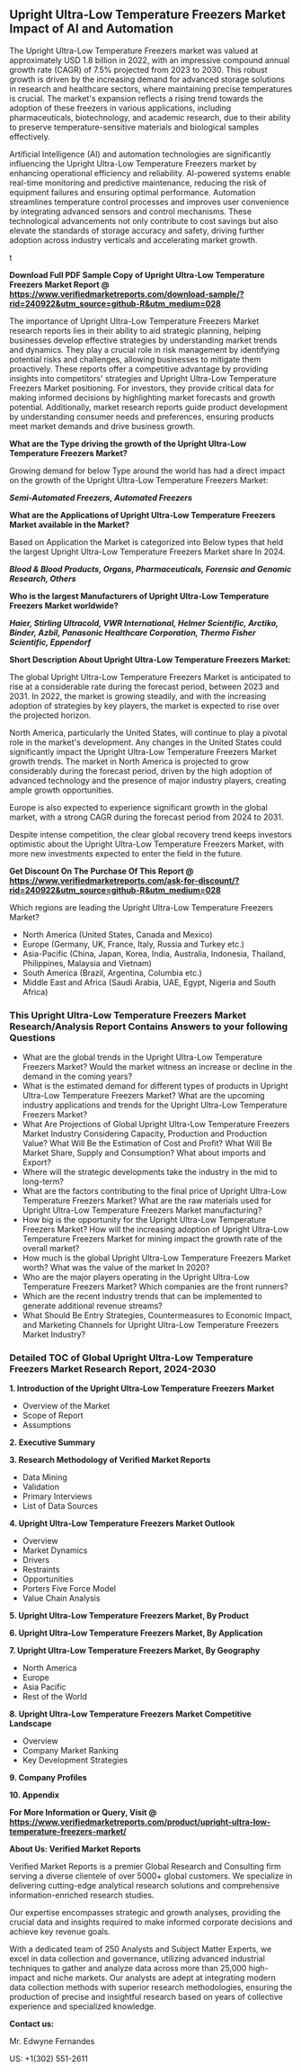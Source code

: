 <h2>Upright Ultra-Low Temperature Freezers Market Impact of AI and Automation</h2><p>The Upright Ultra-Low Temperature Freezers market was valued at approximately USD 1.8 billion in 2022, with an impressive compound annual growth rate (CAGR) of 7.5% projected from 2023 to 2030. This robust growth is driven by the increasing demand for advanced storage solutions in research and healthcare sectors, where maintaining precise temperatures is crucial. The market's expansion reflects a rising trend towards the adoption of these freezers in various applications, including pharmaceuticals, biotechnology, and academic research, due to their ability to preserve temperature-sensitive materials and biological samples effectively.</p><p>Artificial Intelligence (AI) and automation technologies are significantly influencing the Upright Ultra-Low Temperature Freezers market by enhancing operational efficiency and reliability. AI-powered systems enable real-time monitoring and predictive maintenance, reducing the risk of equipment failures and ensuring optimal performance. Automation streamlines temperature control processes and improves user convenience by integrating advanced sensors and control mechanisms. These technological advancements not only contribute to cost savings but also elevate the standards of storage accuracy and safety, driving further adoption across industry verticals and accelerating market growth.</p>t</p><p id="" class=""><strong>Download Full PDF Sample Copy of Upright Ultra-Low Temperature Freezers Market Report @ <a href="https://www.verifiedmarketreports.com/download-sample/?rid=240922&utm_source=github-R&utm_medium=028" target="_blank">https://www.verifiedmarketreports.com/download-sample/?rid=240922&utm_source=github-R&utm_medium=028</a></strong></p><p>The importance of&nbsp;Upright Ultra-Low Temperature Freezers Market research reports lies in their ability to aid strategic planning, helping businesses develop effective strategies by understanding market trends and dynamics. They play a crucial role in risk management by identifying potential risks and challenges, allowing businesses to mitigate them proactively. These reports offer a competitive advantage by providing insights into competitors' strategies and Upright Ultra-Low Temperature Freezers Market positioning. For investors, they provide critical data for making informed decisions by highlighting market forecasts and growth potential. Additionally, market research reports guide product development by understanding consumer needs and preferences, ensuring products meet market demands and drive business growth.</p><p><strong>What are the&nbsp;Type driving the growth of the Upright Ultra-Low Temperature Freezers Market?</strong></p><p id="" class="">Growing demand for below Type around the world has had a direct impact on the growth of the Upright Ultra-Low Temperature Freezers Market:</p><em><strong>Semi-Automated Freezers, Automated Freezers</strong></em></p><strong>What are the&nbsp;Applications&nbsp;of Upright Ultra-Low Temperature Freezers Market available in the Market?</strong></p><p id="" class="">Based on Application the Market is categorized into Below types that held the largest Upright Ultra-Low Temperature Freezers Market share In 2024.</p><em><strong>Blood & Blood Products, Organs, Pharmaceuticals, Forensic and Genomic Research, Others</strong></em></p><strong>Who is the largest Manufacturers of Upright Ultra-Low Temperature Freezers Market worldwide?</strong></p><p><em><strong>Haier, Stirling Ultracold, VWR International, Helmer Scientific, Arctiko, Binder, Azbil, Panasonic Healthcare Corporation, Thermo Fisher Scientific, Eppendorf</strong></em></p><p id="" class=""><strong>Short Description About Upright Ultra-Low Temperature Freezers Market:</strong></p><p>The global Upright Ultra-Low Temperature Freezers Market is anticipated to rise at a considerable rate during the forecast period, between 2023 and 2031. In 2022, the market is growing steadily, and with the increasing adoption of strategies by key players, the market is expected to rise over the projected horizon.</p><p>North America, particularly the United States, will continue to play a pivotal role in the market's development. Any changes in the United States could significantly impact the Upright Ultra-Low Temperature Freezers Market growth trends. The market in North America is projected to grow considerably during the forecast period, driven by the high adoption of advanced technology and the presence of major industry players, creating ample growth opportunities.</p><p>Europe is also expected to experience significant growth in the global market, with a strong CAGR during the forecast period from 2024 to 2031.</p><p>Despite intense competition, the clear global recovery trend keeps investors optimistic about the Upright Ultra-Low Temperature Freezers Market, with more new investments expected to enter the field in the future.</p><p id="" class=""><strong>Get Discount On The Purchase Of This Report @ <a href="https://www.verifiedmarketreports.com/ask-for-discount/?rid=240922&utm_source=github-R&utm_medium=028" target="_blank">https://www.verifiedmarketreports.com/ask-for-discount/?rid=240922&utm_source=github-R&utm_medium=028</a></strong></p>Which regions are leading the Upright Ultra-Low Temperature Freezers Market?</p><ul><li>North America (United States, Canada and Mexico)</li><li>Europe (Germany, UK, France, Italy, Russia and Turkey etc.)</li><li>Asia-Pacific (China, Japan, Korea, India, Australia, Indonesia, Thailand, Philippines, Malaysia and Vietnam)</li><li>South America (Brazil, Argentina, Columbia etc.)</li><li>Middle East and Africa (Saudi Arabia, UAE, Egypt, Nigeria and South Africa)</li></ul><h3 id="" class="">This Upright Ultra-Low Temperature Freezers Market Research/Analysis Report Contains Answers to your following Questions</h3><ul><li>What are the global trends in the Upright Ultra-Low Temperature Freezers Market? Would the market witness an increase or decline in the demand in the coming years?</li><li>What is the estimated demand for different types of products in Upright Ultra-Low Temperature Freezers Market? What are the upcoming industry applications and trends for the Upright Ultra-Low Temperature Freezers Market?</li><li>What Are Projections of Global Upright Ultra-Low Temperature Freezers Market Industry Considering Capacity, Production and Production Value? What Will Be the Estimation of Cost and Profit? What Will Be Market Share, Supply and Consumption? What about imports and Export?</li><li>Where will the strategic developments take the industry in the mid to long-term?</li><li>What are the factors contributing to the final price of Upright Ultra-Low Temperature Freezers Market? What are the raw materials used for Upright Ultra-Low Temperature Freezers Market manufacturing?</li><li>How big is the opportunity for the Upright Ultra-Low Temperature Freezers Market? How will the increasing adoption of Upright Ultra-Low Temperature Freezers Market for mining impact the growth rate of the overall market?</li><li>How much is the global Upright Ultra-Low Temperature Freezers Market worth? What was the value of the market In 2020?</li><li>Who are the major players operating in the Upright Ultra-Low Temperature Freezers Market? Which companies are the front runners?</li><li>Which are the recent industry trends that can be implemented to generate additional revenue streams?</li><li>What Should Be Entry Strategies, Countermeasures to Economic Impact, and Marketing Channels for Upright Ultra-Low Temperature Freezers Market Industry?</li></ul><h3 id="" class="">Detailed TOC of Global Upright Ultra-Low Temperature Freezers Market Research Report, 2024-2030</h3><p id="" class=""><strong>1. Introduction of the Upright Ultra-Low Temperature Freezers Market</strong></p><ul><li>Overview of the Market</li><li>Scope of Report</li><li>Assumptions</li></ul><p id="" class=""><strong>2. Executive Summary</strong></p><p id="" class=""><strong>3. Research Methodology of Verified Market Reports</strong></p><ul><li>Data Mining</li><li>Validation</li><li>Primary Interviews</li><li>List of Data Sources</li></ul><p id="" class=""><strong>4. Upright Ultra-Low Temperature Freezers Market Outlook</strong></p><ul><li>Overview</li><li>Market Dynamics</li><li>Drivers</li><li>Restraints</li><li>Opportunities</li><li>Porters Five Force Model</li><li>Value Chain Analysis</li></ul><p id="" class=""><strong>5. Upright Ultra-Low Temperature Freezers Market, By Product</strong></p><p id="" class=""><strong>6. Upright Ultra-Low Temperature Freezers Market, By Application</strong></p><p id="" class=""><strong>7. Upright Ultra-Low Temperature Freezers Market, By Geography</strong></p><ul><li>North America</li><li>Europe</li><li>Asia Pacific</li><li>Rest of the World</li></ul><p id="" class=""><strong>8. Upright Ultra-Low Temperature Freezers Market Competitive Landscape</strong></p><ul><li>Overview</li><li>Company Market Ranking</li><li>Key Development Strategies</li></ul><p id="" class=""><strong>9. Company Profiles</strong></p><p id="" class=""><strong>10. Appendix</strong></p><p id="" class=""><strong>For More Information or Query, Visit @ <a href="https://www.verifiedmarketreports.com/product/upright-ultra-low-temperature-freezers-market/" target="_blank">https://www.verifiedmarketreports.com/product/upright-ultra-low-temperature-freezers-market/</a></strong></p><p id="" class=""><strong>About Us: Verified Market Reports</strong></p><p id="" class="">Verified Market Reports is a premier Global Research and Consulting firm serving a diverse clientele of over 5000+ global customers. We specialize in delivering cutting-edge analytical research solutions and comprehensive information-enriched research studies.</p><p id="" class="">Our expertise encompasses strategic and growth analyses, providing the crucial data and insights required to make informed corporate decisions and achieve key revenue goals.</p><p id="" class="">With a dedicated team of 250 Analysts and Subject Matter Experts, we excel in data collection and governance, utilizing advanced industrial techniques to gather and analyze data across more than 25,000 high-impact and niche markets. Our analysts are adept at integrating modern data collection methods with superior research methodologies, ensuring the production of precise and insightful research based on years of collective experience and specialized knowledge.</p><p id="" class=""><strong>Contact us:</strong></p><p id="" class="">Mr. Edwyne Fernandes</p><p id="" class="">US: +1(302) 551-2611</p>